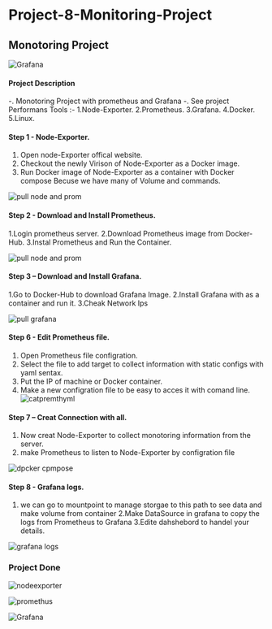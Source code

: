 # Project-8-Monitoring-Project
## Monotoring Project 

![Grafana](https://github.com/Hatem-sudo/Project-8-Monitoring-Project/assets/113099054/f3dc08ef-361c-4daa-8bd0-5c6f04460a34)

#### Project Description
-. Monotoring Project with prometheus and Grafana 
-. See project Performans 
Tools :-
1.Node-Exporter.
2.Prometheus.
3.Grafana.
4.Docker.
5.Linux.

#### Step 1 - Node-Exporter.
1. Open node-Exporter offical website.
2. Checkout the newly Virison of Node-Exporter as a Docker image.
3. Run Docker image of Node-Exporter as a container with Docker compose Becuse we have many of Volume and commands.

![pull node and prom](https://github.com/Hatem-sudo/Project-8-Monitoring-Project/assets/113099054/d10fac78-f55f-432b-a16a-eda1d9a660fe)

#### Step 2 - Download and Install Prometheus.

1.Login prometheus server.
2.Download Prometheus image from Docker-Hub.
3.Instal Prometheus and Run the Container.

![pull node and prom](https://github.com/Hatem-sudo/Project-8-Monitoring-Project/assets/113099054/d10fac78-f55f-432b-a16a-eda1d9a660fe)
  
#### Step 3 – Download and Install Grafana.


1.Go to Docker-Hub to download Grafana Image.
2.Install Grafana with as a container and run it.
3.Cheak Network Ips

![pull grafana](https://github.com/Hatem-sudo/Project-8-Monitoring-Project/assets/113099054/232c0ca4-f186-4a64-b48b-f6cb91cc461e)


#### Step 6 - Edit Prometheus file.
1. Open Prometheus file configration.
2. Select the file to add target to collect information with static configs with yaml sentax.
3. Put the IP of machine or Docker container.
4. Make a new configration file to be easy to acces it with comand line.
![catpremthyml](https://github.com/Hatem-sudo/Project-8-Monitoring-Project/assets/113099054/2c5f7344-7b63-44cd-a827-2da91b7abf61)



#### Step 7 – Creat Connection with all.

1. Now creat Node-Exporter to collect monotoring information from the server.
2. make Prometheus to listen to Node-Exporter by configration file 

![dpcker cpmpose](https://github.com/Hatem-sudo/Project-8-Monitoring-Project/assets/113099054/fea3ce12-597d-4241-9613-4b64e4b840b7)

#### Step 8 - Grafana logs.
1. we can go to mountpoint to manage storgae to this path to see data and make volume from container 
2.Make DataSource in grafana to copy the logs from Prometheus to Grafana
3.Edite dahshebord to handel your details.

![grafana logs](https://github.com/Hatem-sudo/Project-8-Monitoring-Project/assets/113099054/d049d4cc-aed4-4e26-be77-00680adb5493)

### Project Done 


![nodeexporter](https://github.com/Hatem-sudo/Project-8-Monitoring-Project/assets/113099054/e789cb1f-2036-4b65-a5b6-a4899a1940a0)


![promethus](https://github.com/Hatem-sudo/Project-8-Monitoring-Project/assets/113099054/a5261557-41da-4455-9cfd-eddca733ec2c)

![Grafana](https://github.com/Hatem-sudo/Project-8-Monitoring-Project/assets/113099054/f3dc08ef-361c-4daa-8bd0-5c6f04460a34)


